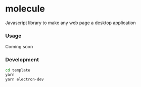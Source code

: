 # molecule
Javascript library to make any web page a desktop application

### Usage
Coming soon

### Development
```bash
cd template
yarn
yarn electron-dev
```
